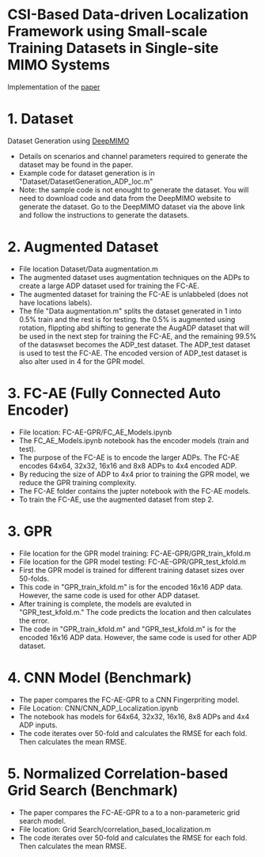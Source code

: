 # CSI-Based Data-driven Localization Framework using Small-scale Training Datasets in Single-site MIMO Systems
Implementation of the [paper](https://ieeexplore.ieee.org/document/10636967)
# 1. Dataset 
Dataset Generation using [DeepMIMO](https://www.deepmimo.net/) 
- Details on scenarios and channel parameters required to generate the dataset may be found in the paper.
- Example code for dataset generation is in "Dataset/DatasetGeneration_ADP_loc.m"
- Note: the sample code is not enought to generate the dataset.  You will need to download code and data from the DeepMIMO website to generate the dataset. Go to the DeepMIMO dataset via the above link and follow the instructions to generate the datasets. 
# 2. Augmented Dataset
- File location Dataset/Data augmentation.m
- The augmented dataset uses augmentation techniques on the ADPs to create a large ADP dataset used for training the FC-AE.
- The augmented dataset for training the FC-AE is unlabbeled (does not have locations labels).
- The file "Data augmentation.m" splits the dataset generated in 1 into 0.5% train and the rest is for testing. the 0.5% is augmented using rotation, flippting abd shifting to generate the AugADP dataset that will be used in the next step for training the FC-AE, and the remaining 99.5% of the dataswset becomes the ADP_test dataset. The ADP_test dataset is used to test the FC-AE. The encoded version of ADP_test dataset is also alter used in 4 for the GPR model.
# 3. FC-AE (Fully Connected Auto Encoder)
- File location: FC-AE-GPR/FC_AE_Models.ipynb
- The FC_AE_Models.ipynb notebook has the encoder models (train and test). 
- The purpose of the FC-AE is to encode the larger ADPs. The FC-AE encodes 64x64, 32x32, 16x16 and 8x8 ADPs to 4x4 encoded ADP. 
- By reducing the size of ADP to 4x4 prior to training the GPR model, we reduce the GPR training complexity. 
- The FC-AE folder contains the jupter notebook with the FC-AE models.
- To train the FC-AE, use the augmented dataset from step 2.
# 3. GPR
- File location for the GPR model training: FC-AE-GPR/GPR_train_kfold.m
- File location for the GPR model testing: FC-AE-GPR/GPR_test_kfold.m
- First the GPR model is trained for different training dataset sizes over 50-folds.
- This code in "GPR_train_kfold.m" is for the encoded 16x16 ADP data. However, the same code is used for other ADP dataset.
- After training is complete, the models are evaluted in "GPR_test_kfold.m." The code predicts the location and then calculates the error. 
- The code in "GPR_train_kfold.m" and "GPR_test_kfold.m"  is for the encoded 16x16 ADP data. However, the same code is used for other ADP dataset.

# 4. CNN Model (Benchmark)
- The paper compares the FC-AE-GPR to a CNN Fingerpriting model.
- File Location: CNN/CNN_ADP_Localization.ipynb
- The notebook has models for  64x64, 32x32, 16x16, 8x8 ADPs and 4x4 ADP inputs. 
- The code iterates over 50-fold and calculates the RMSE for each fold. Then calculates the mean RMSE.
# 5. Normalized Correlation-based Grid Search (Benchmark)
- The paper compares the FC-AE-GPR to a to a non-parameteric grid search model.
- File location: Grid Search/correlation_based_localization.m
- The code iterates over 50-fold and calculates the RMSE for each fold. Then calculates the mean RMSE.
